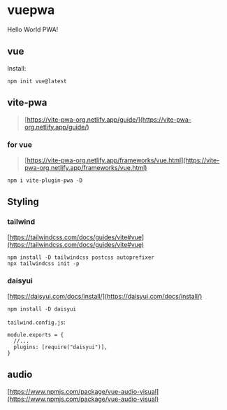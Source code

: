 # vuepwa

Hello World PWA!


## vue
Install:

```
npm init vue@latest
```

## vite-pwa

> [https://vite-pwa-org.netlify.app/guide/](https://vite-pwa-org.netlify.app/guide/)

### for vue

> [https://vite-pwa-org.netlify.app/frameworks/vue.html](https://vite-pwa-org.netlify.app/frameworks/vue.html)

```
npm i vite-plugin-pwa -D
```

## Styling

### tailwind

[https://tailwindcss.com/docs/guides/vite#vue](https://tailwindcss.com/docs/guides/vite#vue)

```
npm install -D tailwindcss postcss autoprefixer
npx tailwindcss init -p
```

### daisyui

[https://daisyui.com/docs/install/](https://daisyui.com/docs/install/)

```
npm install -D daisyui
```

`tailwind.config.js`:
```
module.exports = {
  //...
  plugins: [require("daisyui")],
}
```

## audio

[https://www.npmjs.com/package/vue-audio-visual](https://www.npmjs.com/package/vue-audio-visual)




